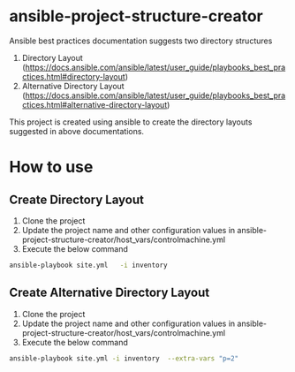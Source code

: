 # ansible-project-structure-creator
Ansible best practices documentation suggests two directory structures 
1. Directory Layout (https://docs.ansible.com/ansible/latest/user_guide/playbooks_best_practices.html#directory-layout)
2. Alternative Directory Layout (https://docs.ansible.com/ansible/latest/user_guide/playbooks_best_practices.html#alternative-directory-layout)

This project is created using  ansible to create the directory layouts suggested in above documentations.

# How to use

## Create Directory Layout
1. Clone the project
2. Update the project name and other configuration values in ansible-project-structure-creator/host_vars/controlmachine.yml
3. Execute the below command

```sh
ansible-playbook site.yml   -i inventory
```

## Create Alternative Directory Layout
1. Clone the project
2. Update the project name and other configuration values in ansible-project-structure-creator/host_vars/controlmachine.yml
3. Execute the below command

```sh
ansible-playbook site.yml -i inventory  --extra-vars "p=2"
```
